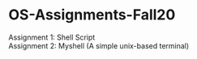 # OS-Assignments-Fall20

Assignment 1: Shell Script  
Assignment 2: Myshell (A simple unix-based terminal)
